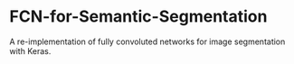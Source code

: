 # FCN-for-Semantic-Segmentation
A re-implementation of fully convoluted networks for image segmentation with Keras.
